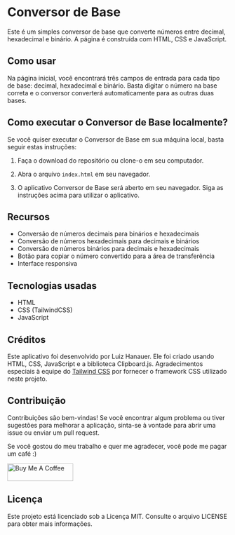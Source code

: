 Conversor de Base
=================

Este é um simples conversor de base que converte números entre decimal, hexadecimal e binário. A página é construída com HTML, CSS e JavaScript.

Como usar
---------

Na página inicial, você encontrará três campos de entrada para cada tipo de base: decimal, hexadecimal e binário. Basta digitar o número na base correta e o conversor converterá automaticamente para as outras duas bases.

Como executar o Conversor de Base localmente?
-------------------------------

Se você quiser executar o Conversor de Base em sua máquina local, basta seguir estas instruções:

1.  Faça o download do repositório ou clone-o em seu computador.
    
2.  Abra o arquivo `index.html` em seu navegador.
    
3.  O aplicativo Conversor de Base será aberto em seu navegador. Siga as instruções acima para utilizar o aplicativo.
    
Recursos
--------

*   Conversão de números decimais para binários e hexadecimais
*   Conversão de números hexadecimais para decimais e binários
*   Conversão de números binários para decimais e hexadecimais
*   Botão para copiar o número convertido para a área de transferência
*   Interface responsiva

Tecnologias usadas
------------------

*   HTML
*   CSS (TailwindCSS)
*   JavaScript

Créditos
--------

Este aplicativo foi desenvolvido por Luiz Hanauer. Ele foi criado usando HTML, CSS, JavaScript e a biblioteca Clipboard.js. Agradecimentos especiais à equipe do [Tailwind CSS](https://tailwindcss.com/) por fornecer o framework CSS utilizado neste projeto.


Contribuição
------------

Contribuições são bem-vindas! Se você encontrar algum problema ou tiver sugestões para melhorar a aplicação, sinta-se à vontade para abrir uma issue ou enviar um pull request.

Se você gostou do meu trabalho e quer me agradecer, você pode me pagar um café :)

<a href="https://www.paypal.com/donate/?hosted_button_id=SFR785YEYHC4E" target="_blank"><img src="https://cdn.buymeacoffee.com/buttons/v2/default-yellow.png" alt="Buy Me A Coffee" style="height: 40px !important;width: 150px !important;" ></a>


Licença
-------

Este projeto está licenciado sob a Licença MIT. Consulte o arquivo LICENSE para obter mais informações.
